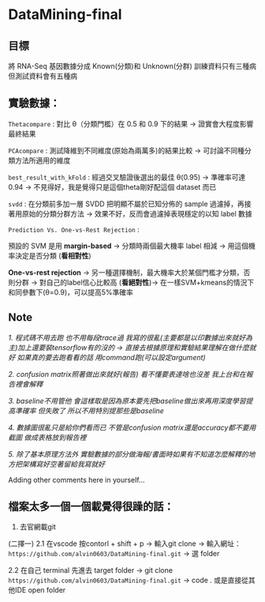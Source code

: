 # DataMining-final
## 目標
將 RNA-Seq 基因數據分成 Known(分類)和 Unknown(分群) 訓練資料只有三種病 但測試資料會有五種病

## 實驗數據：
`Thetacompare` : 對比 θ（分類門檻）在 0.5 和 0.9 下的結果 -> 證實會大程度影響最終結果


`PCAcompare` : 測試降維到不同維度(原始為兩萬多)的結果比較 -> 可討論不同種分類方法所適用的維度


`best_result_with_kFold` : 經過交叉驗證後選出的最佳 θ(0.95) -> 準確率可達0.94 -> 不見得好，我是覺得只是這個theta剛好配這個 dataset 而已


`svdd` : 在分類前多加一層 SVDD 把明顯不屬於已知分佈的 sample 過濾掉，再接著用原始的分類分群方法 -> 效果不好，反而會過濾掉表現穩定的以知 label 數據


`Prediction Vs. One-vs-Rest Rejection` : 

預設的 SVM 是用 **margin-based** -> 分類時兩個最大機率 label 相減 -> 用這個機率決定是否分類 (**看相對性**)  

**One-vs-rest rejection** -> 另一種選擇機制，最大機率大於某個門檻才分類，否則分群 -> 對自己的label信心比較高 (**看絕對性**)-> 在一樣SVM+kmeans的情況下和同參數下(θ=0.9)，可以提高5%準確率


## Note
*1. 程式碼不用去跑 也不用每段trace過 我寫的很亂(主要都是以印數據出來就好為主)加上還要裝tensorflow有的沒的 -> 直接去根據原理和實驗結果理解在做什麼就好 如果真的要去跑看看的話 用command跑(可以設定argument)*

*2. confusion matrix照著做出來就好(報告) 看不懂要表達啥也沒差 我上台和在報告裡會解釋*

*3. baseline不用管他 會這樣取是因為原本要先把baseline做出來再用深度學習提高準確率 但失敗了 所以不用特別提那些是baseline*

*4. 數據圖很亂只是給你們看而已 不管是confusion matrix還是accuracy都不要用截圖 做成表格放到報告裡*

*5. 除了基本原理方法外 實驗數據的部分做海報/書面時如果有不知道怎麼解釋的地方把架構寫好空著留給我寫就好*

Adding other comments here in yourself...

## 檔案太多一個一個載覺得很躁的話：

1. 去官網載git


(二擇一)
2.1 在vscode 按contorl + shift + p -> 輸入git clone -> 輸入網址：`https://github.com/alvin0603/DataMining-final.git` -> 選 folder
   
2.2 在自己 terminal 先進去 target folder -> git clone `https://github.com/alvin0603/DataMining-final.git` -> code . 或是直接從其他IDE open folder
